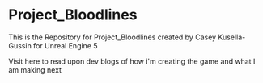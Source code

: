 # Project_Bloodlines
<p>This is the Repository for Project_Bloodlines created by Casey Kusella-Gussin for Unreal Engine 5</p>
<p>Visit here to read upon dev blogs of how i'm creating the game and what I am making next</p>
